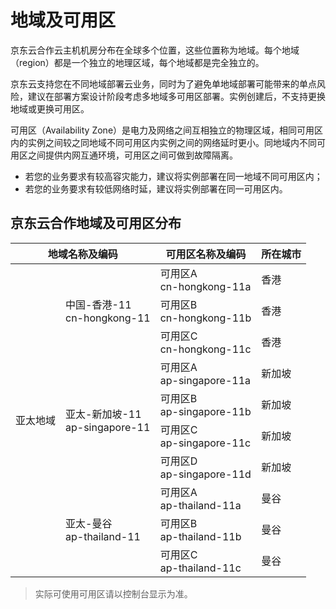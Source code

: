 # 地域及可用区
京东云合作云主机机房分布在全球多个位置，这些位置称为地域。每个地域（region）都是一个独立的地理区域，每个地域都是完全独立的。

京东云支持您在不同地域部署云业务，同时为了避免单地域部署可能带来的单点风险，建议在部署方案设计阶段考虑多地域多可用区部署。实例创建后，不支持更换地域或更换可用区。

可用区（Availability Zone）是电力及网络之间互相独立的物理区域，相同可用区内的实例之间较之同地域不同可用区内实例之间的网络延时更小。同地域内不同可用区之间提供内网互通环境，可用区之间可做到故障隔离。

* 若您的业务要求有较高容灾能力，建议将实例部署在同一地域不同可用区内；
* 若您的业务要求有较低网络时延，建议将实例部署在同一可用区内。


## 京东云合作地域及可用区分布
<table>
	<thead>
	<tr>
		<th colspan="2">地域名称及编码</th>
      	<th>可用区名称及编码</th>
      	<th>所在城市</th>
   	</tr>
		</thead>
	<tbody>
   	<tr>
      	<td rowspan="10">亚太地域</td>
      	<td rowspan="3">中国-香港-11<br>cn-hongkong-11</td>
     	<td> 可用区A<br>cn-hongkong-11a</td>
	   	<td> 香港</td>
   </tr>
		
   <tr>
     	<td> 可用区B<br>cn-hongkong-11b</td>
	   	<td> 香港</td>
   </tr>
   <tr>
     	<td> 可用区C<br>cn-hongkong-11c</td>
	   	<td> 香港</td>
   </tr>
   <tr>
     	<td rowspan="4">亚太-新加坡-11<br>ap-singapore-11</td>
     	<td>可用区A<br>ap-singapore-11a</td>
	   	<td>新加坡</td>
   </tr>
   <tr>
     	<td> 可用区B<br>ap-singapore-11b</td>
	   	<td> 新加坡</td>
   </tr>
   <tr>
     	<td> 可用区C<br>ap-singapore-11c</td>
	   	<td> 新加坡</td>
   </tr>
   <tr>
     	<td> 可用区D<br>ap-singapore-11d</td>
	   	<td> 新加坡</td>
   </tr>
   </tr>
    	<tr>
     	<td rowspan="3">亚太-曼谷<br>ap-thailand-11</td>
     	<td>可用区A<br>ap-thailand-11a</td>
	   	<td>曼谷</td>
   </tr>
      </tr>
    	<tr>
     	<td>可用区B<br>ap-thailand-11b</td>
	   	<td>曼谷</td>
   </tr>
       	<tr>
     	<td>可用区C<br>ap-thailand-11c</td>
	   	<td>曼谷</td>
   </tr>
   </tbody>
</table>

> 实际可使用可用区请以控制台显示为准。

